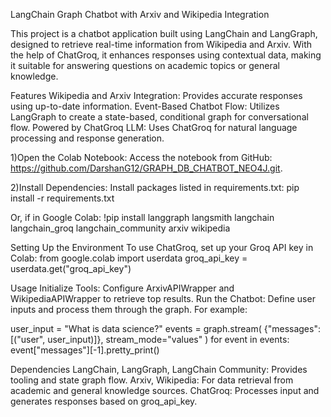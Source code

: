 LangChain Graph Chatbot with Arxiv and Wikipedia Integration

This project is a chatbot application built using LangChain and LangGraph, designed to retrieve real-time information from Wikipedia and Arxiv. With the help of ChatGroq, it enhances responses using contextual data, making it suitable for answering questions on academic topics or general knowledge.

Features
Wikipedia and Arxiv Integration: Provides accurate responses using up-to-date information.
Event-Based Chatbot Flow: Utilizes LangGraph to create a state-based, conditional graph for conversational flow.
Powered by ChatGroq LLM: Uses ChatGroq for natural language processing and response generation.

1)Open the Colab Notebook: Access the notebook from GitHub: https://github.com/DarshanG12/GRAPH_DB_CHATBOT_NEO4J.git.

2)Install Dependencies: Install packages listed in requirements.txt:
pip install -r requirements.txt

Or, if in Google Colab:
!pip install langgraph langsmith langchain langchain_groq langchain_community arxiv wikipedia

Setting Up the Environment
To use ChatGroq, set up your Groq API key in Colab:
from google.colab import userdata
groq_api_key = userdata.get("groq_api_key")

Usage
Initialize Tools: Configure ArxivAPIWrapper and WikipediaAPIWrapper to retrieve top results.
Run the Chatbot: Define user inputs and process them through the graph. For example:

user_input = "What is data science?"
events = graph.stream(
    {"messages": [("user", user_input)]},
    stream_mode="values"
)
for event in events:
    event["messages"][-1].pretty_print()

Dependencies
LangChain, LangGraph, LangChain Community: Provides tooling and state graph flow.
Arxiv, Wikipedia: For data retrieval from academic and general knowledge sources.
ChatGroq: Processes input and generates responses based on groq_api_key.
